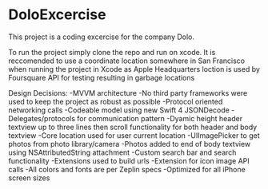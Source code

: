 # DoloExcercise

This project is a coding excercise for the company Dolo.

To run the project simply clone the repo and run on xcode.
It is reccomended to use a coordinate location somewhere in San Francisco when running the project in Xcode as Apple Headquarters loction is used by Foursquare API for testing resulting in garbage locations

Design Decisions:
-MVVM architecture
-No third party frameworks were used to keep the project as robust as possible
-Protocol oriented networking calls
-Codeable model using new Swift 4 JSONDecode
-Delegates/protocols for communication pattern
-Dyamic height header textview up to three lines then scroll functionality for both header and body textview
-Core location used for user current location
-UIImagePicker to get photos from photo library/camera
-Photos added to end of body textview using NSAttributedString attachment
-Custom search bar and search functionality
-Extensions used to build urls
-Extension for icon image API calls
-All colors and fonts are per Zeplin specs
-Optimized for all iPhone screen sizes
